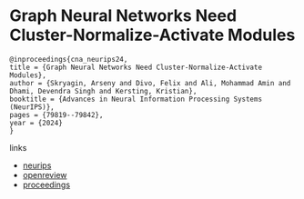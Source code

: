 # Graph Neural Networks Need Cluster-Normalize-Activate Modules

```
@inproceedings{cna_neurips24,
title = {Graph Neural Networks Need Cluster-Normalize-Activate Modules},
author = {Skryagin, Arseny and Divo, Felix and Ali, Mohammad Amin and Dhami, Devendra Singh and Kersting, Kristian},
booktitle = {Advances in Neural Information Processing Systems (NeurIPS)},
pages = {79819--79842},
year = {2024}
}
```

links
- [neurips](https://nips.cc/Conferences/2024/Schedule?showEvent=94196)
- [openreview](https://openreview.net/forum?id=faj2EBhdHC)
- [proceedings](https://papers.nips.cc//paper_files/paper/2024/hash/91b1966914203338495a76d13b23599c-Abstract-Conference.html)
